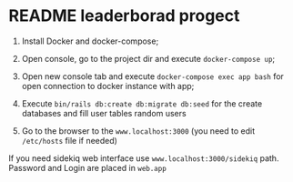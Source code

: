 # README leaderborad progect

1. Install Docker and docker-compose;

2. Open console, go to the project dir and execute `docker-compose up`;

3. Open new console tab and execute `docker-compose exec app bash` for open connection to docker instance with app;

4. Execute `bin/rails db:create db:migrate db:seed` for the create databases and fill user tables random users

5. Go to the browser to the `www.localhost:3000` (you need to edit `/etc/hosts` file if needed)

If you need sidekiq web interface use `www.localhost:3000/sidekiq` path. Password and Login are placed in `web.app`